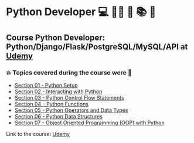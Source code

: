 # Python Developer 💻 🧑‍💻 :snake: :books: :game_die:
## Course Python Developer: Python/Django/Flask/PostgreSQL/MySQL/API at [Udemy](https://www.udemy.com/course/python-developer-pythondjangoflaskpostgresqlmysqlapi/)
### :boom: Topics covered during the course were :rocket:
- [Section 01 - Python Setup](https://github.com/romulovieira777/Python_Developer/tree/main/Section%2001%20-%20Python%20Setup)
- [Section 02 - Interacting with Python](https://github.com/romulovieira777/Python_Developer/tree/main/Section%2002%20-%20Interacting%20with%20Python)
- [Section 03 - Python Control Flow Statements](https://github.com/romulovieira777/Python_Developer/tree/main/Section%2003%20-%20Python%20Control%20Flow%20Statements)
- [Section 04 - Python Functions](https://github.com/romulovieira777/Python_Developer/tree/main/Section%2004%20-%20Python%20Functions)
- [Section 05 - Python Operators and Data Types](https://github.com/romulovieira777/Python_Developer/tree/main/Section%2005%20-%20Python%20Operators%20and%20Data%20Types)
- [Section 06 - Python Data Structures](https://github.com/romulovieira777/Python_Developer/tree/main/Section%2006%20-%20Python%20Data%20Structures)
- [Section 07 - Object Oriented Programming (OOP) with Python](https://github.com/romulovieira777/Python_Developer/tree/main/Section%2007%20-%20Object%20Oriented%20Programming%20(OOP)%20with%20Python)

Link to the course: [Udemy](https://www.udemy.com/course/python-developer-pythondjangoflaskpostgresqlmysqlapi/)
